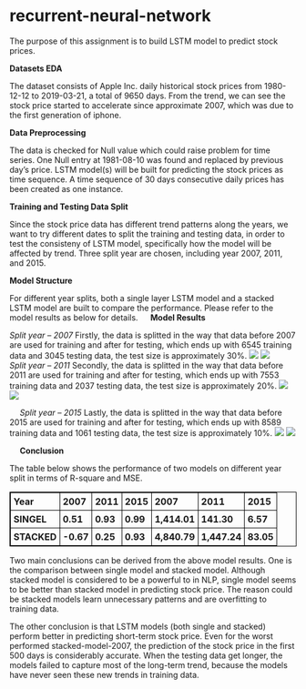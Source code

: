 <style>
table, th, td {
  border: 1px solid black;
  border-collapse: collapse;
}
th, td {
  padding: 5px;
}
th {
  text-align: left;
}
</style>

# recurrent-neural-network
The purpose of this assignment is to build LSTM model to predict stock prices.

<b>Datasets EDA</b>

The dataset consists of Apple Inc. daily historical stock prices from 1980-12-12 to 2019-03-21, a total of 9650 days. From the trend, we can see the stock price started to accelerate since approximate 2007, which was due to the first generation of iphone.
 
<b>Data Preprocessing</b>

The data is checked for Null value which could raise problem for time series. One Null entry at 1981-08-10 was found and replaced by previous day’s price. LSTM model(s) will be built for predicting the stock prices as time sequence. A time sequence of 30 days consecutive daily prices has been created as one instance.

<b>Training and Testing Data Split</b>

Since the stock price data has different trend patterns along the years, we want to try different dates to split the training and testing data, in order to test the consisteny of LSTM model, specifically how the model will be affected by trend. 
Three split year are chosen, including year 2007, 2011, and 2015.

<b>Model Structure</b>

For different year splits, both a single layer LSTM model and a stacked LSTM model are built to compare the performance. Please refer to the model results as below for details.
 
<b>Model Results</b>

<i>Split year – 2007</i>
Firstly, the data is splitted in the way that data before 2007 are used for training and after for testing, which ends up with 6545 training data and 3045 testing data, the test size is approximately 30%.
<img src="Simple_LSTM_model_2007.png"> 
<img src="Stacked_LSTM_model_2007.png"> 
 
<i>Split year – 2011</i>
Secondly, the data is splitted in the way that data before 2011 are used for training and after for testing, which ends up with 7553 training data and 2037 testing data, the test size is approximately 20%.
<img src="Simple_LSTM_model_2011.png"> 
<img src="Stacked_LSTM_model_2011.png"> 
 
 
 
<i>Split year – 2015</i>
Lastly, the data is splitted in the way that data before 2015 are used for training and after for testing, which ends up with 8589 training data and 1061 testing data, the test size is approximately 10%.
<img src="Simple_LSTM_model_2015.png"> 
<img src="Stacked_LSTM_model_2015.png"> 
 
 

 
<b>Conclusion</b>

The table below shows the performance of two models on different year split in terms of R-square and MSE.
<table style="width:100%">
  <tr>
    <th>Year</th>
    <th>2007</th> 
    <th>2011</th>
    <th>2015</th>
    <th>2007</th> 
    <th>2011</th>
    <th>2015</th>
  </tr>
  <tr>
    <th>SINGEL</th>
    <th>0.51</th> 
    <th>0.93</th>
    <th>0.99</th>
    <th>1,414.01</th> 
    <th>141.30</th>
    <th>6.57</th>
  </tr>
  <tr>
    <th>STACKED</th>
    <th>-0.67</th> 
    <th>0.25</th>
    <th>0.93</th>
    <th>4,840.79</th> 
    <th>1,447.24</th>
    <th>83.05</th>
  </tr>
</table>

Two main conclusions can be derived from the above model results. One is the comparison between single model and stacked model. Although stacked model is considered to be a powerful to in NLP, single model seems to be better than stacked model in predicting stock price. The reason could be stacked models learn unnecessary patterns and are overfitting to training data. 

The other conclusion is that LSTM models (both single and stacked) perform better in predicting short-term stock price. Even for the worst performed stacked-model-2007, the prediction of the stock price in the first 500 days is considerably accurate. When the testing data get longer, the models failed to capture most of the long-term trend, because the models have never seen these new trends in training data.
